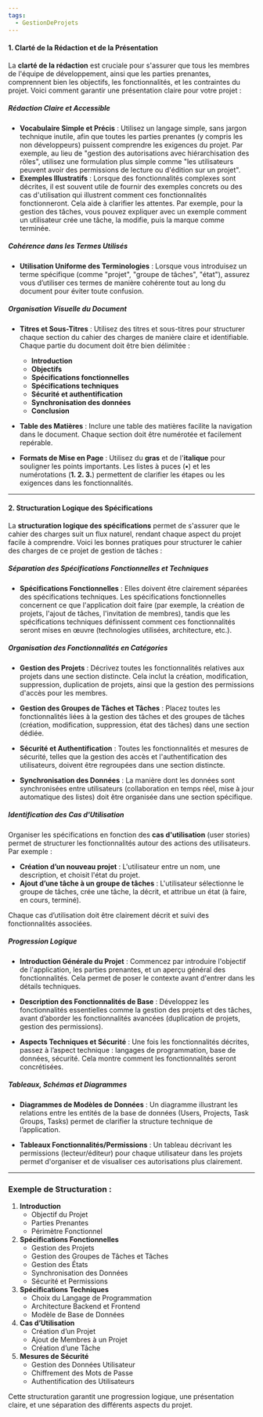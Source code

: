 ```yaml
---
tags:
  - GestionDeProjets
---
```


#### **1. Clarté de la Rédaction et de la Présentation**

La **clarté de la rédaction** est cruciale pour s'assurer que tous les membres de l'équipe de développement, ainsi que les parties prenantes, comprennent bien les objectifs, les fonctionnalités, et les contraintes du projet. Voici comment garantir une présentation claire pour votre projet :

##### **Rédaction Claire et Accessible**
- **Vocabulaire Simple et Précis** : Utilisez un langage simple, sans jargon technique inutile, afin que toutes les parties prenantes (y compris les non développeurs) puissent comprendre les exigences du projet. Par exemple, au lieu de "gestion des autorisations avec hiérarchisation des rôles", utilisez une formulation plus simple comme "les utilisateurs peuvent avoir des permissions de lecture ou d'édition sur un projet".
- **Exemples Illustratifs** : Lorsque des fonctionnalités complexes sont décrites, il est souvent utile de fournir des exemples concrets ou des cas d'utilisation qui illustrent comment ces fonctionnalités fonctionneront. Cela aide à clarifier les attentes. Par exemple, pour la gestion des tâches, vous pouvez expliquer avec un exemple comment un utilisateur crée une tâche, la modifie, puis la marque comme terminée.

##### **Cohérence dans les Termes Utilisés**
- **Utilisation Uniforme des Terminologies** : Lorsque vous introduisez un terme spécifique (comme "projet", "groupe de tâches", "état"), assurez vous d’utiliser ces termes de manière cohérente tout au long du document pour éviter toute confusion.

##### **Organisation Visuelle du Document**
- **Titres et Sous-Titres** : Utilisez des titres et sous-titres pour structurer chaque section du cahier des charges de manière claire et identifiable. Chaque partie du document doit être bien délimitée : 
  - **Introduction**
  - **Objectifs**
  - **Spécifications fonctionnelles**
  - **Spécifications techniques**
  - **Sécurité et authentification**
  - **Synchronisation des données**
  - **Conclusion**
  
- **Table des Matières** : Inclure une table des matières facilite la navigation dans le document. Chaque section doit être numérotée et facilement repérable.
  
- **Formats de Mise en Page** : Utilisez du **gras** et de l'**italique** pour souligner les points importants. Les listes à puces (**•**) et les numérotations (**1. 2. 3.**) permettent de clarifier les étapes ou les exigences dans les fonctionnalités.

---

#### **2. Structuration Logique des Spécifications**

La **structuration logique des spécifications** permet de s'assurer que le cahier des charges suit un flux naturel, rendant chaque aspect du projet facile à comprendre. Voici les bonnes pratiques pour structurer le cahier des charges de ce projet de gestion de tâches :

##### **Séparation des Spécifications Fonctionnelles et Techniques**
- **Spécifications Fonctionnelles** : Elles doivent être clairement séparées des spécifications techniques. Les spécifications fonctionnelles concernent ce que l'application doit faire (par exemple, la création de projets, l'ajout de tâches, l'invitation de membres), tandis que les spécifications techniques définissent comment ces fonctionnalités seront mises en œuvre (technologies utilisées, architecture, etc.).

##### **Organisation des Fonctionnalités en Catégories**
- **Gestion des Projets** : Décrivez toutes les fonctionnalités relatives aux projets dans une section distincte. Cela inclut la création, modification, suppression, duplication de projets, ainsi que la gestion des permissions d'accès pour les membres.
  
- **Gestion des Groupes de Tâches et Tâches** : Placez toutes les fonctionnalités liées à la gestion des tâches et des groupes de tâches (création, modification, suppression, état des tâches) dans une section dédiée.
  
- **Sécurité et Authentification** : Toutes les fonctionnalités et mesures de sécurité, telles que la gestion des accès et l'authentification des utilisateurs, doivent être regroupées dans une section distincte.
  
- **Synchronisation des Données** : La manière dont les données sont synchronisées entre utilisateurs (collaboration en temps réel, mise à jour automatique des listes) doit être organisée dans une section spécifique.

##### **Identification des Cas d'Utilisation**
Organiser les spécifications en fonction des **cas d'utilisation** (user stories) permet de structurer les fonctionnalités autour des actions des utilisateurs. Par exemple :
- **Création d’un nouveau projet** : L'utilisateur entre un nom, une description, et choisit l'état du projet.
- **Ajout d’une tâche à un groupe de tâches** : L'utilisateur sélectionne le groupe de tâches, crée une tâche, la décrit, et attribue un état (à faire, en cours, terminé).
  
Chaque cas d’utilisation doit être clairement décrit et suivi des fonctionnalités associées.

##### **Progression Logique**
- **Introduction Générale du Projet** : Commencez par introduire l'objectif de l'application, les parties prenantes, et un aperçu général des fonctionnalités. Cela permet de poser le contexte avant d'entrer dans les détails techniques.
  
- **Description des Fonctionnalités de Base** : Développez les fonctionnalités essentielles comme la gestion des projets et des tâches, avant d’aborder les fonctionnalités avancées (duplication de projets, gestion des permissions).
  
- **Aspects Techniques et Sécurité** : Une fois les fonctionnalités décrites, passez à l’aspect technique : langages de programmation, base de données, sécurité. Cela montre comment les fonctionnalités seront concrétisées.

##### **Tableaux, Schémas et Diagrammes**
- **Diagrammes de Modèles de Données** : Un diagramme illustrant les relations entre les entités de la base de données (Users, Projects, Task Groups, Tasks) permet de clarifier la structure technique de l’application.
  
- **Tableaux Fonctionnalités/Permissions** : Un tableau décrivant les permissions (lecteur/éditeur) pour chaque utilisateur dans les projets permet d'organiser et de visualiser ces autorisations plus clairement.

---

### **Exemple de Structuration :**
1. **Introduction**
   - Objectif du Projet
   - Parties Prenantes
   - Périmètre Fonctionnel
2. **Spécifications Fonctionnelles**
   - Gestion des Projets
   - Gestion des Groupes de Tâches et Tâches
   - Gestion des États
   - Synchronisation des Données
   - Sécurité et Permissions
3. **Spécifications Techniques**
   - Choix du Langage de Programmation
   - Architecture Backend et Frontend
   - Modèle de Base de Données
4. **Cas d’Utilisation**
   - Création d’un Projet
   - Ajout de Membres à un Projet
   - Création d’une Tâche
5. **Mesures de Sécurité**
   - Gestion des Données Utilisateur
   - Chiffrement des Mots de Passe
   - Authentification des Utilisateurs

Cette structuration garantit une progression logique, une présentation claire, et une séparation des différents aspects du projet.


